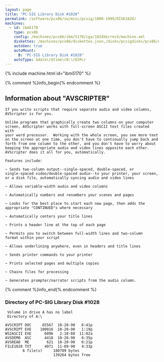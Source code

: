 ```yaml
---
layout: page
title: "PC-SIG Library Disk #1028"
permalink: /software/pcx86/sw/misc/pcsig/1000-1999/DISK1028/
machines:
  - id: ibm5170
    type: pcx86
    config: /machines/pcx86/ibm/5170/cga/1024kb/rev3/machine.xml
    diskettes: /machines/pcx86/diskettes.json,/disks/pcsigdisks/pcx86/diskettes.json
    autoGen: true
    autoMount:
      B: "PC-SIG Library Disk #1028"
    autoType: $date\r$time\rB:\rDIR\r
---
```


{% include machine.html id="ibm5170" %}

{% comment %}info_begin{% endcomment %}

## Information about "AVSCRIPTER"

    If you write scripts that require separate audio and video columns,
    AVScripter is for you.
    
    Unlike programs that graphically create two columns on your computer
    screen, AVScripter works with full-screen ASCII text files created with
    your word processor.  Working with the whole screen, you see more text
    on the screen at one time, you don't have to continually jump back and
    forth from one column to the other, and you don't have to worry about
    keeping the appropriate audio and video lines opposite each other.
    AVScripter does it all for you, automatically.
    
    Features include:
    
    ~ Sends two-column output--single-spaced, double-spaced, or
    single-spaced video/double-spaced audio--to your printer, your screen,
    or a disk file, automatically syncing audio and video lines
    
    ~ Allows variable-width audio and video columns
    
    ~ Automatically numbers and renumbers your scenes and pages
    
    ~ Looks for the best place to start each new page, then adds the
    appropriate "CONTINUED"s where necessary
    
    ~ Automatically centers your title lines
    
    ~ Prints a header line at the top of each page
    
    ~ Permits you to switch between full-width lines and two-column
    format within your script
    
    ~ Allows underlining anywhere, even in headers and title lines
    
    ~ Sends printer commands to your printer
    
    ~ Prints selected pages and multiple copies
    
    ~ Chains files for processing
    
    ~ Generates prompter/narrator scripts from the audio column.
{% comment %}info_end{% endcomment %}


### Directory of PC-SIG Library Disk #1028

     Volume in drive A has no label
     Directory of A:\

    AVSCRIPT DOC     65567  10-20-90   6:41p
    AVSCRIPT EXE    100016  10-20-90   1:19p
    WS2ASCII EXE      6096   2-18-88  11:02a
    AVSDEMO  ASC      4418  10-20-90   6:35p
    AVSREAD  ME        621  10-20-90   6:21p
    FILE1028 TXT      4071  11-09-90   4:33p
            6 file(s)     180789 bytes
                          139264 bytes free
